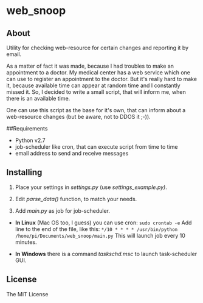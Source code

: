 # web_snoop

## About

Utility for checking web-resource for certain changes and reporting it by email.

As a matter of fact it was made, because I had troubles to make an appointment to a doctor. My medical center has a web service which one can use to register an appointment to the doctor. But it's really hard to make it, because available time can appear at random time and I constantly missed it. So, I decided to write a small script, that will inform me, when there is an available time.

One can use this script as the base for it's own, that can inform about a web-resource changes (but be aware, not to DDOS it ;-)).

##Requirements

- Python v2.7
- job-scheduler like cron, that can execute script from time to time
- email address to send and receive messages

## Installing

1. Place your settings in *settings.py* (use *settings_example.py)*.

2. Edit *parse_data()* function, to match your needs.

3. Add *main.py* as job for job-scheduler.

- **In Linux** (Mac OS too, I guess) you can use cron:
`sudo crontab -e`
Add line to the end of the file, like this:
`*/10 * * * * /usr/bin/python /home/pi/Documents/web_snoop/main.py`
This will launch job every 10 minutes.

- **In Windows** there is a command *taskschd.msc* to launch task-scheduler GUI.

## License

The MIT License